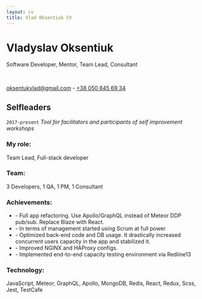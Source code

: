 ```yaml
---
layout: cv
title: Vlad Oksentiuk CV
---
```

# Vladyslav Oksentiuk
Software Developer, Mentor, Team Lead, Consultant

<br/>

<a href="mailto:oksentukvlad@gmail.com">oksentukvlad@gmail.com</a> - <a href="tel:380508456934">+38 050 845 69 34</a>

## Selfleaders
`2017-present`
*Tool for facilitators and participants of self improvement workshops*

### My role:

Team Lead, Full-stack developer

### Team:

3 Developers, 1 QA, 1 PM, 1 Consultant

### Achievements:

- \- Full app refactoring. Use Apollo/GraphQL instead of Meteor DDP pub/sub. Replace Blaze with React.
- \- In terms of management started using Scrum at full power
- \- Optimized back-end code and DB usage. It drastically increased concurrent users capacity in the app and stabilized it.
- \- Improved NGINX and HAProxy configs.
- \- Implemented end-to-end capacity testing environment via Redline13

### Technology:

JavaScript, Meteor, GraphQL, Apollo, MongoDB, Redis, React, Redux, Scss, Jest, TestCafe

<!-- ### Footer

Last updated: November 2018 -->
